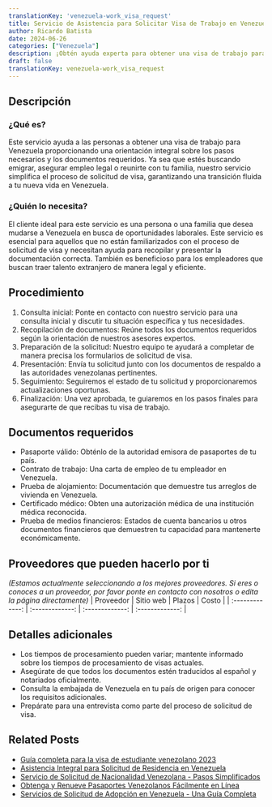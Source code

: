 ```yaml
---
translationKey: 'venezuela-work_visa_request'
title: Servicio de Asistencia para Solicitar Visa de Trabajo en Venezuela
author: Ricardo Batista
date: 2024-06-26
categories: ["Venezuela"]
description: ¡Obtén ayuda experta para obtener una visa de trabajo para Venezuela. ¡Pasos claros, requisitos de documentos y orientación personalizada!
draft: false
translationKey: venezuela-work_visa_request
---
```


## Descripción
### ¿Qué es?
Este servicio ayuda a las personas a obtener una visa de trabajo para Venezuela proporcionando una orientación integral sobre los pasos necesarios y los documentos requeridos. Ya sea que estés buscando emigrar, asegurar empleo legal o reunirte con tu familia, nuestro servicio simplifica el proceso de solicitud de visa, garantizando una transición fluida a tu nueva vida en Venezuela.

### ¿Quién lo necesita?
El cliente ideal para este servicio es una persona o una familia que desea mudarse a Venezuela en busca de oportunidades laborales. Este servicio es esencial para aquellos que no están familiarizados con el proceso de solicitud de visa y necesitan ayuda para recopilar y presentar la documentación correcta. También es beneficioso para los empleadores que buscan traer talento extranjero de manera legal y eficiente.

## Procedimiento

1. Consulta inicial: Ponte en contacto con nuestro servicio para una consulta inicial y discutir tu situación específica y tus necesidades.
2. Recopilación de documentos: Reúne todos los documentos requeridos según la orientación de nuestros asesores expertos.
3. Preparación de la solicitud: Nuestro equipo te ayudará a completar de manera precisa los formularios de solicitud de visa.
4. Presentación: Envía tu solicitud junto con los documentos de respaldo a las autoridades venezolanas pertinentes.
5. Seguimiento: Seguiremos el estado de tu solicitud y proporcionaremos actualizaciones oportunas.
6. Finalización: Una vez aprobada, te guiaremos en los pasos finales para asegurarte de que recibas tu visa de trabajo.

## Documentos requeridos

- Pasaporte válido: Obténlo de la autoridad emisora de pasaportes de tu país.
- Contrato de trabajo: Una carta de empleo de tu empleador en Venezuela.
- Prueba de alojamiento: Documentación que demuestre tus arreglos de vivienda en Venezuela.
- Certificado médico: Obten una autorización médica de una institución médica reconocida.
- Prueba de medios financieros: Estados de cuenta bancarios u otros documentos financieros que demuestren tu capacidad para mantenerte económicamente.

## Proveedores que pueden hacerlo por ti
_(Estamos actualmente seleccionando a los mejores proveedores. Si eres o conoces a un proveedor, por favor ponte en contacto con nosotros o edita la página directamente)_
| Proveedor        |     Sitio web     |     Plazos    |       Costo      |
| :-------------: | :-------------: |  :-------------: | :-------------: |

## Detalles adicionales

- Los tiempos de procesamiento pueden variar; mantente informado sobre los tiempos de procesamiento de visas actuales.
- Asegúrate de que todos los documentos estén traducidos al español y notariados oficialmente.
- Consulta la embajada de Venezuela en tu país de origen para conocer los requisitos adicionales.
- Prepárate para una entrevista como parte del proceso de solicitud de visa.


## Related Posts

- [Guía completa para la visa de estudiante venezolano 2023](https://tramitit.com/es/guides/venezuela/solicitud_de_visa_de_estudiante/)
- [Asistencia Integral para Solicitud de Residencia en Venezuela](https://tramitit.com/es/guides/venezuela/solicitud_de_residencia/)
- [Servicio de Solicitud de Nacionalidad Venezolana - Pasos Simplificados](https://tramitit.com/es/guides/venezuela/solicitud_de_nacionalidad/)
- [Obtenga y Renueve Pasaportes Venezolanos Fácilmente en Línea](https://tramitit.com/es/guides/venezuela/pasaporte_venezolano/)
- [Servicios de Solicitud de Adopción en Venezuela - Una Guía Completa](https://tramitit.com/es/guides/venezuela/solicitud_de_adopción/)